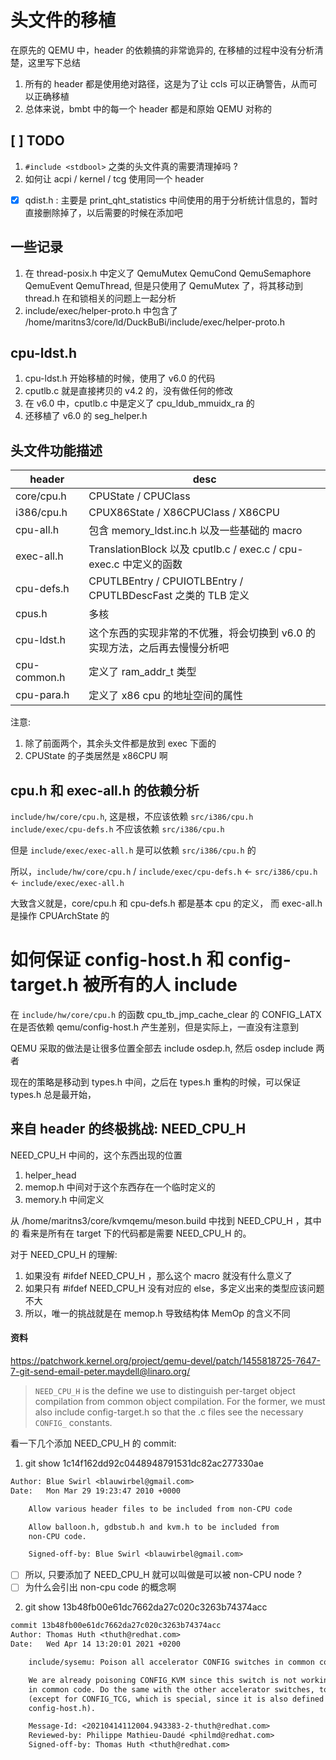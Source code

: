 # 头文件的移植

在原先的 QEMU 中，header 的依赖搞的非常诡异的, 在移植的过程中没有分析清楚，这里写下总结

1. 所有的 header 都是使用绝对路径，这是为了让 ccls 可以正确警告，从而可以正确移植
2. 总体来说，bmbt 中的每一个 header 都是和原始 QEMU 对称的

## [ ] TODO
1. `#include <stdbool>` 之类的头文件真的需要清理掉吗 ?
2. 如何让 acpi / kernel / tcg 使用同一个 header
- [x] qdist.h : 主要是 print_qht_statistics 中间使用的用于分析统计信息的，暂时直接删除掉了，以后需要的时候在添加吧

## 一些记录
1. 在 thread-posix.h 中定义了 QemuMutex QemuCond QemuSemaphore QemuEvent QemuThread, 但是只使用了 QemuMutex 了，将其移动到 thread.h 在和锁相关的问题上一起分析
2. include/exec/helper-proto.h 中包含了 /home/maritns3/core/ld/DuckBuBi/include/exec/helper-proto.h

## cpu-ldst.h
1. cpu-ldst.h 开始移植的时候，使用了 v6.0 的代码
2. cputlb.c 就是直接拷贝的 v4.2 的，没有做任何的修改
3. 在 v6.0 中，cputlb.c 中是定义了 cpu_ldub_mmuidx_ra 的
4. 还移植了 v6.0 的 seg_helper.h

## 头文件功能描述
| header       | desc                                                                       |
|--------------|----------------------------------------------------------------------------|
| core/cpu.h   | CPUState / CPUClass                                                        |
| i386/cpu.h   | CPUX86State / X86CPUClass / X86CPU                                         |
| cpu-all.h    | 包含 memory_ldst.inc.h  以及一些基础的 macro                               |
| exec-all.h   | TranslationBlock 以及 cputlb.c / exec.c / cpu-exec.c 中定义的函数          |
| cpu-defs.h   | CPUTLBEntry / CPUIOTLBEntry / CPUTLBDescFast 之类的 TLB 定义               |
| cpus.h       | 多核                                                                       |
| cpu-ldst.h   | 这个东西的实现非常的不优雅，将会切换到 v6.0 的实现方法，之后再去慢慢分析吧 |
| cpu-common.h | 定义了 ram_addr_t 类型                                                     |
| cpu-para.h   | 定义了 x86 cpu 的地址空间的属性                                            |

注意:
1. 除了前面两个，其余头文件都是放到 exec 下面的
2. CPUState 的子类居然是 x86CPU 啊

## cpu.h 和 exec-all.h 的依赖分析
`include/hw/core/cpu.h`, 这是根，不应该依赖 `src/i386/cpu.h`
`include/exec/cpu-defs.h` 不应该依赖 `src/i386/cpu.h`

但是 `include/exec/exec-all.h` 是可以依赖 `src/i386/cpu.h` 的


所以，`include/hw/core/cpu.h` / `include/exec/cpu-defs.h` <- `src/i386/cpu.h` <- `include/exec/exec-all.h`

大致含义就是，core/cpu.h 和 cpu-defs.h 都是基本 cpu 的定义，
而 exec-all.h 是操作 CPUArchState 的


# 如何保证 config-host.h 和 config-target.h 被所有的人 include
在 `include/hw/core/cpu.h` 的函数 cpu_tb_jmp_cache_clear 的 CONFIG_LATX
在是否依赖 qemu/config-host.h 产生差别，但是实际上，一直没有注意到

QEMU 采取的做法是让很多位置全部去 include osdep.h, 然后 osdep include 两者

现在的策略是移动到 types.h 中间，之后在 types.h 重构的时候，可以保证 types.h 总是最开始，

## 来自 header 的终极挑战: NEED_CPU_H

NEED_CPU_H 中间的，这个东西出现的位置
1. helper_head
2. memop.h 中间对于这个东西存在一个临时定义的
3. memory.h 中间定义

从 /home/maritns3/core/kvmqemu/meson.build 中找到 NEED_CPU_H ，其中的
看来是所有在 target 下的代码都是需要 NEED_CPU_H 的。

对于 NEED_CPU_H 的理解:
1. 如果没有 #ifdef NEED_CPU_H ，那么这个 macro 就没有什么意义了
2. 如果只有 #ifdef NEED_CPU_H 没有对应的 else，多定义出来的类型应该问题不大
3. 所以，唯一的挑战就是在 memop.h 导致结构体 MemOp 的含义不同

#### 资料
https://patchwork.kernel.org/project/qemu-devel/patch/1455818725-7647-7-git-send-email-peter.maydell@linaro.org/

> `NEED_CPU_H` is the define we use to distinguish per-target object
compilation from common object compilation. For the former, we must
also include config-target.h so that the .c files see the necessary
`CONFIG_` constants.

看一下几个添加 NEED_CPU_H 的 commit:
1. git show 1c14f162dd92c0448948791531dc82ac277330ae
```diff
Author: Blue Swirl <blauwirbel@gmail.com>
Date:   Mon Mar 29 19:23:47 2010 +0000

    Allow various header files to be included from non-CPU code

    Allow balloon.h, gdbstub.h and kvm.h to be included from
    non-CPU code.

    Signed-off-by: Blue Swirl <blauwirbel@gmail.com>
```
- [ ] 所以, 只要添加了 NEED_CPU_H 就可以叫做是可以被 non-CPU node ?
- [ ] 为什么会引出 non-cpu code 的概念啊

2. git show 13b48fb00e61dc7662da27c020c3263b74374acc

```diff
commit 13b48fb00e61dc7662da27c020c3263b74374acc
Author: Thomas Huth <thuth@redhat.com>
Date:   Wed Apr 14 13:20:01 2021 +0200

    include/sysemu: Poison all accelerator CONFIG switches in common code

    We are already poisoning CONFIG_KVM since this switch is not working
    in common code. Do the same with the other accelerator switches, too
    (except for CONFIG_TCG, which is special, since it is also defined in
    config-host.h).

    Message-Id: <20210414112004.943383-2-thuth@redhat.com>
    Reviewed-by: Philippe Mathieu-Daudé <philmd@redhat.com>
    Signed-off-by: Thomas Huth <thuth@redhat.com>
```
